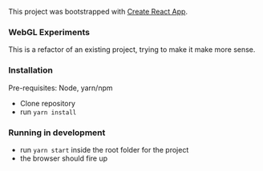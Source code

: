 This project was bootstrapped with [Create React App](https://github.com/facebookincubator/create-react-app).

### WebGL Experiments
This is a refactor of an existing project, trying to make it make more sense.

### Installation
Pre-requisites: Node, yarn/npm
- Clone repository
- run `yarn install`

### Running in development
- run `yarn start` inside the root folder for the project
- the browser should fire up
